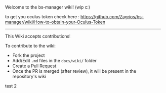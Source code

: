 Welcome to the bs-manager wiki! (wip c:)

to get you oculus token check here : https://github.com/Zagrios/bs-manager/wiki/How-to-obtain-your-Oculus-Token

---

This Wiki accepts contributions!

To contribute to the wiki:

- Fork the project
- Add/Edit `.md` files in the `docs/wiki/` folder
- Create a Pull Request
- Once the PR is merged (after review), it will be present in the repository's wiki

test 2
